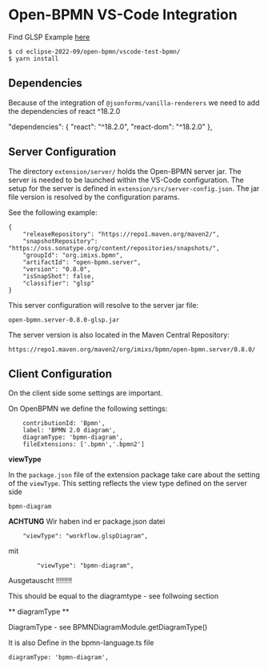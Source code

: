 # Open-BPMN VS-Code Integration

Find GLSP Example [here](https://github.com/eclipse-glsp/glsp-vscode-integration)

	$ cd eclipse-2022-09/open-bpmn/vscode-test-bpmn/
	$ yarn install


## Dependencies

Because of the integration of `@jsonforms/vanilla-renderers` we need to add the dependencies of react ^18.2.0

  "dependencies": {
    "react": "^18.2.0",
    "react-dom": "^18.2.0"
  },  	
  
  
  
## Server Configuration

The directory `extension/server/` holds the Open-BPMN server jar. The server is needed to be launched within the VS-Code configuration. The setup for the server is defined in `extension/src/server-config.json`. The jar file version is resolved by the configuration params. 

See the following example: 

	{
	    "releaseRepository": "https://repo1.maven.org/maven2/",
	    "snapshotRepository": "https://oss.sonatype.org/content/repositories/snapshots/",
	    "groupId": "org.imixs.bpmn",
	    "artifactId": "open-bpmn.server",
	    "version": "0.8.0",
	    "isSnapShot": false,
	    "classifier": "glsp"
	}
 
This server configuration will resolve to the server jar file:
 
	open-bpmn.server-0.8.0-glsp.jar

The server version is also located in the Maven Central Repository:

	https://repo1.maven.org/maven2/org/imixs/bpmn/open-bpmn.server/0.8.0/


## Client Configuration

On the client side some settings are important.

On OpenBPMN we define the following settings:

	    contributionId: 'Bpmn',
	    label: 'BPMN 2.0 diagram',
	    diagramType: 'bpmn-diagram',
	    fileExtensions: ['.bpmn','.bpmn2']

**viewType**

In the `package.json` file of the extension package take care about the setting of the `viewType`. This setting reflects the view type defined on the server side

	bpmn-diagram
	
**ACHTUNG** Wir haben ind er package.json datei

        "viewType": "workflow.glspDiagram",
        
mit 

	        "viewType": "bpmn-diagram",
	        
Ausgetauscht !!!!!!!!	

This should be equal to the diagramtype - see follwoing section

** diagramType **

DiagramType  - see BPMNDiagramModule.getDiagramType()
	
It is also Define in the bpmn-language.ts file 

	diagramType: 'bpmn-diagram',
